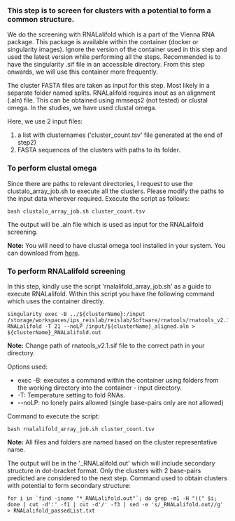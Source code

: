 ### This step is to screen for clusters with a potential to form a common structure. 

We do the screening with RNALalifold which is a part of the Vienna RNA package. This package is available within the container (docker or singularity images). Ignore the version of the container used in this step and used the latest version while performing all the steps. Recommended is to have the singularity .sif file in an accessible directory. From this step onwards, we will use this container more frequently.


The cluster FASTA files are taken as input for this step. Most likely in a separate folder named splits. RNALalifold requires inout as an alignment (.aln) file. This can be obtained using mmseqs2 (not tested) or clustal omega. In the studies, we have used clustal omega.

Here, we use 2 input files:
1. a list with clusternames ('cluster_count.tsv' file generated at the end of step2)
2. FASTA sequences of the clusters with paths to its folder.

### To perform clustal omega
Since there are paths to relevant directories, I request to use the clustalo_array_job.sh to execute all the clusters. Please modify the paths to the input data wherever required.
Execute the script as follows:

	bash clustalo_array_job.sh cluster_count.tsv


The output will be .aln file which is used as input for the RNALalifold screening.

**Note:** You will need to have clustal omega tool installed in your system. You can download from [here](http://www.clustal.org/omega/).

### To perform RNALalifold screening
In this step, kindly use the script 'rnalalifold_array_job.sh' as a guide to execute RNALalifold. Within this script you have the following command which uses the container directly.

	singularity exec -B ../${clusterName}:/input /storage/workspaces/ips_reislab/reislab/Software/rnatools/rnatools_v2.1.sif RNALalifold -T 21 --noLP /input/${clusterName}_aligned.aln > ${clusterName}_RNALalifold.out

**Note:** Change path of rnatools_v2.1.sif file to the correct path in your directory.


Options used:
- exec -B: executes a command within the container using folders from the working directory into the container - input directory.
- -T: Temperature setting to fold RNAs.
- --noLP: no lonely pairs allowed (single base-pairs only are not allowed)


Command to execute the script:

	bash rnalalifold_array_job.sh cluster_count.tsv


**Note:** All files and folders are named based on the cluster representative name.

The output will be in the '\_RNALalifold.out' which will include secondary structure in dot-bracket format. Only the clusters with 2 base-pairs predicted are considered to the next step.
Command used to obtain clusters with potential to form secondary structure:

	for i in `find -iname "*_RNALalifold.out"`; do grep -m1 -H "((" $i; done | cut -d':' -f1 | cut -d'/' -f3 | sed -e 's/_RNALalifold.out//g' > RNALalifold_passedList.txt


